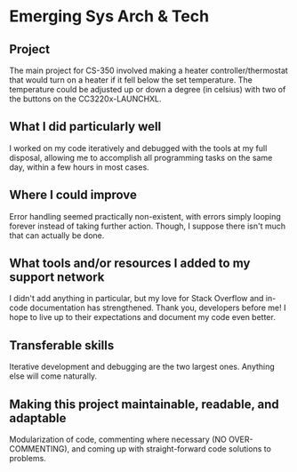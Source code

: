 # Emerging Sys Arch & Tech

## Project

The main project for CS-350 involved making a heater controller/thermostat that would turn on a heater if it fell below the set temperature.  The temperature could be adjusted up or down a degree (in celsius) with two of the buttons on the CC3220x-LAUNCHXL.

## What I did particularly well

I worked on my code iteratively and debugged with the tools at my full disposal, allowing me to accomplish all programming tasks on the same day, within a few hours in most cases.

## Where I could improve

Error handling seemed practically non-existent, with errors simply looping forever instead of taking further action.  Though, I suppose there isn't much that can actually be done.

## What tools and/or resources I added to my support network

I didn't add anything in particular, but my love for Stack Overflow and in-code documentation has strengthened.  Thank you, developers before me!  I hope to live up to their expectations and document my code even better.

## Transferable skills

Iterative development and debugging are the two largest ones.  Anything else will come naturally.

## Making this project maintainable, readable, and adaptable

Modularization of code, commenting where necessary (NO OVER-COMMENTING), and coming up with straight-forward code solutions to problems.

